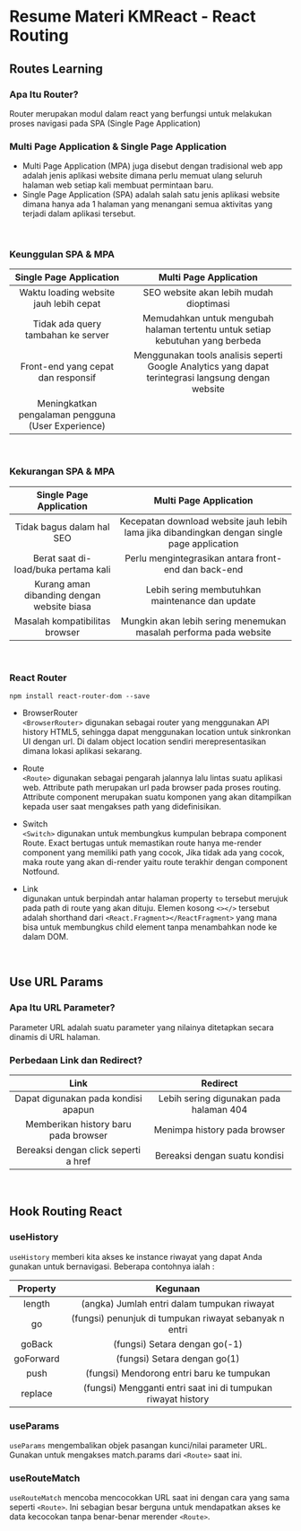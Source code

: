 # Resume Materi KMReact - React Routing
## Routes Learning
### Apa Itu Router?
Router merupakan modul dalam react yang berfungsi untuk melakukan proses navigasi pada SPA (Single Page Application)

### Multi Page Application & Single Page Application
- Multi Page Application (MPA) juga disebut dengan tradisional web app adalah jenis aplikasi website dimana perlu memuat ulang seluruh halaman web setiap kali membuat permintaan baru.
- Single Page Application (SPA) adalah salah satu jenis aplikasi website dimana hanya ada 1 halaman yang menangani semua aktivitas yang terjadi dalam aplikasi tersebut.

<br>

### Keunggulan SPA & MPA

| Single Page Application                 | Multi Page Application |
| :---:                                   | :---: |
| Waktu loading website jauh lebih cepat  | SEO website akan lebih mudah dioptimasi |
| Tidak ada query tambahan ke server      | Memudahkan untuk mengubah halaman tertentu untuk setiap kebutuhan yang berbeda |
| Front-end yang cepat dan responsif      | Menggunakan tools analisis seperti Google Analytics yang dapat terintegrasi langsung dengan website |
| Meningkatkan pengalaman pengguna (User Experience) |   |

<br>

### Kekurangan SPA & MPA

| Single Page Application                 | Multi Page Application |
| :---:                                   | :---: |
| Tidak bagus dalam hal SEO  | Kecepatan download website jauh lebih lama jika dibandingkan dengan single page application |
| Berat saat di-load/buka pertama kali      | Perlu mengintegrasikan antara front-end dan back-end |
| Kurang aman dibanding dengan website biasa      | Lebih sering membutuhkan maintenance dan update |
| Masalah kompatibilitas browser | Mungkin akan lebih sering menemukan masalah performa pada website  |

<br>

### React Router

```
npm install react-router-dom --save
```

- BrowserRouter
<br> `<BrowserRouter>` digunakan sebagai router yang menggunakan API history HTML5, sehingga dapat menggunakan location untuk sinkronkan UI dengan url. Di dalam object location sendiri merepresentasikan dimana lokasi aplikasi sekarang.

- Route
<br> `<Route>` digunakan sebagai pengarah jalannya lalu lintas suatu aplikasi web. Attribute path merupakan url pada browser pada proses routing. Attribute component merupakan suatu komponen yang akan ditampilkan kepada user saat mengakses path yang didefinisikan.

- Switch
<br> `<Switch>` digunakan untuk membungkus kumpulan bebrapa component Route. Exact bertugas untuk memastikan route hanya me-render component yang memiliki path yang cocok, Jika tidak ada yang cocok, maka route yang akan di-render yaitu route terakhir dengan component Notfound.

- Link
<br> digunakan untuk berpindah antar halaman property `to` tersebut merujuk pada path di route yang akan dituju. Elemen kosong `<></>` tersebut adalah shorthand dari `<React.Fragment></ReactFragment>` yang mana bisa untuk membungkus child element tanpa menambahkan node ke dalam DOM.

<br>

## Use URL Params
### Apa Itu URL Parameter?
Parameter URL adalah suatu parameter yang nilainya ditetapkan secara dinamis di URL halaman.

### Perbedaan Link dan Redirect?

| Link                                    | Redirect                                      |
| :---:                                   | :---:                                         |
| Dapat digunakan pada kondisi apapun     | Lebih sering digunakan pada halaman 404       |
| Memberikan history baru pada browser    | Menimpa history pada browser                  |
| Bereaksi dengan click seperti a href    | Bereaksi dengan suatu kondisi                 |

<br>

## Hook Routing React
### useHistory
`useHistory` memberi kita akses ke instance riwayat yang dapat Anda gunakan untuk bernavigasi. Beberapa contohnya ialah :

| Property | Kegunaan |
| :---:                                   | :---:                                         |
| length | (angka) Jumlah entri dalam tumpukan riwayat |
| go | (fungsi) penunjuk di tumpukan riwayat sebanyak n entri |
| goBack | (fungsi) Setara dengan go(-1) |
| goForward | (fungsi) Setara dengan go(1) |
| push | (fungsi) Mendorong entri baru ke tumpukan |
| replace | (fungsi) Mengganti entri saat ini di tumpukan riwayat history |

### useParams
`useParams` mengembalikan objek pasangan kunci/nilai parameter URL. Gunakan untuk mengakses match.params dari `<Route>` saat ini.

### useRouteMatch
`useRouteMatch` mencoba mencocokkan URL saat ini dengan cara yang sama seperti `<Route>`. Ini sebagian besar berguna untuk mendapatkan akses ke data kecocokan tanpa benar-benar merender `<Route>`.
